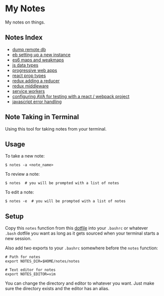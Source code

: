 My Notes
========
My notes on things.


Notes Index
-----------
* [dump remote db](/notes/dump_remote_db.md)
* [eb setting up a new instance](/notes/eb_setting_up_a_new_instance.md)
* [es6 maps and weakmaps](/notes/es6_maps_and_weakmaps.md)
* [js data types](/notes/js_data_types.md)
* [progressive web apps](/notes/progressive_web_apps.md)
* [react prop types](/notes/react_prop_types.md)
* [redux adding a reducer](/notes/redux_adding_a_reducer.md)
* [redux middleware](/notes/redux_middleware.md)
* [service workers](/notes/service_workers.md)
* [configuring AVA for testing with a react / webpack project](/notes/testing_react_webpack_with_ava_and_enzyme.md)
* [javascript error handling](/notes/javascript_error_handling.md)



Note Taking in Terminal
-----------------------
Using this tool for taking notes from your terminal.

Usage
-----
To take a new note:

    $ notes -a <note_name>

To review a note:

    $ notes  # you will be prompted with a list of notes

To edit a note:

    $ notes -e  # you will be prompted with a list of notes


Setup
-----
Copy this `notes` function from this [dotfile](https://github.com/goldhand/dotfiles/blob/master/.functions#L283) into your `.bashrc` or whatever `.bash` dotfile you want as long as it gets sourced when your terminal starts a new session.

Also add two exports to your `.bashrc` somewhere before the `notes` function:

    # Path for notes
    export NOTES_DIR=$HOME/notes/notes

    # Text editor for notes
    export NOTES_EDITOR=vim

You can change the directory and editor to whatever you want. Just make sure the directory exists and the editor has an alias.
